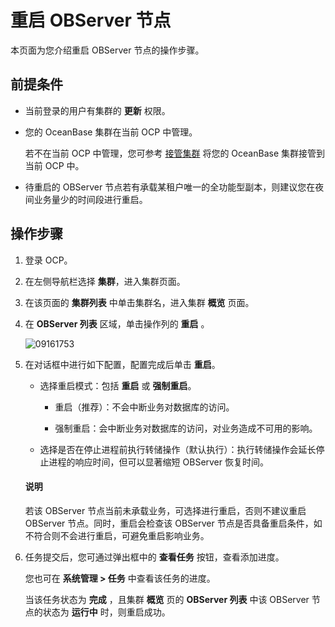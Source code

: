 # 重启 OBServer 节点

本页面为您介绍重启 OBServer 节点的操作步骤。

## 前提条件

* 当前登录的用户有集群的 **更新** 权限。

* 您的 OceanBase 集群在当前 OCP 中管理。

  若不在当前 OCP 中管理，您可参考 [接管集群](../300.manage-a-cluster/400.take-over-a-cluster.md) 将您的 OceanBase 集群接管到当前 OCP 中。
  
* 待重启的 OBServer 节点若有承载某租户唯一的全功能型副本，则建议您在夜间业务量少的时间段进行重启。

## 操作步骤

1. 登录 OCP。

2. 在左侧导航栏选择 **集群**，进入集群页面。

3. 在该页面的 **集群列表** 中单击集群名，进入集群 **概览** 页面。

4. 在 **OBServer 列表** 区域，单击操作列的 **重启** 。

   ![09161753](https://obbusiness-private.oss-cn-shanghai.aliyuncs.com/doc/img/ocp/421/%E9%87%8D%E5%90%AFobserver.png)

5. 在对话框中进行如下配置，配置完成后单击 **重启**。

   * 选择重启模式：包括 **重启** 或 **强制重启**。

     * 重启（推荐）：不会中断业务对数据库的访问。

     * 强制重启：会中断业务对数据库的访问，对业务造成不可用的影响。

   * 选择是否在停止进程前执行转储操作（默认执行）：执行转储操作会延长停止进程的响应时间，但可以显著缩短 OBServer 恢复时间。

   <main id="notice" type='explain'>
    <h4>说明</h4>
    <p>若该 OBServer 节点当前未承载业务，可选择进行重启，否则不建议重启 OBServer 节点。同时，重启会检查该 OBServer 节点是否具备重启条件，如不符合则不会进行重启，可避免重启影响业务。</p>
   </main>

6. 任务提交后，您可通过弹出框中的 **查看任务** 按钮，查看添加进度。

   您也可在 **系统管理 \> 任务** 中查看该任务的进度。

   当该任务状态为 **完成** ，且集群 **概览** 页的 **OBServer 列表** 中该 OBServer 节点的状态为 **运行中** 时，则重启成功。
